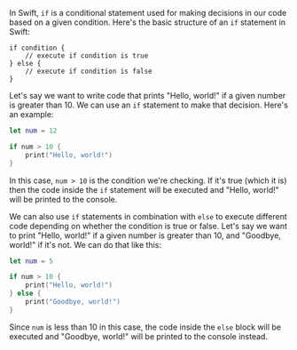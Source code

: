 In Swift, `if` is a conditional statement used for making decisions in our code based on a given condition. Here's the basic structure of an `if` statement in Swift:

```
if condition {
    // execute if condition is true
} else {
    // execute if condition is false
}
```

Let's say we want to write code that prints "Hello, world!" if a given number is greater than 10. We can use an `if` statement to make that decision. Here's an example:

```swift
let num = 12

if num > 10 {
    print("Hello, world!")
}
```

In this case, `num > 10` is the condition we're checking. If it's true (which it is) then the code inside the `if` statement will be executed and "Hello, world!" will be printed to the console.

We can also use `if` statements in combination with `else` to execute different code depending on whether the condition is true or false. Let's say we want to print "Hello, world!" if a given number is greater than 10, and "Goodbye, world!" if it's not. We can do that like this:

```swift
let num = 5

if num > 10 {
    print("Hello, world!")
} else {
    print("Goodbye, world!")
}
```

Since `num` is less than 10 in this case, the code inside the `else` block will be executed and "Goodbye, world!" will be printed to the console instead.